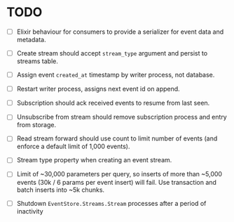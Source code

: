 # TODO

-[ ] Elixir behaviour for consumers to provide a serializer for event data and metadata.

-[ ] Create stream should accept `stream_type` argument and persist to streams table.

-[ ] Assign event `created_at` timestamp by writer process, not database.

-[ ] Restart writer process, assigns next event id on append.

-[ ] Subscription should ack received events to resume from last seen.

-[ ] Unsubscribe from stream should remove subscription process and entry from storage.

-[ ] Read stream forward should use count to limit number of events (and enforce a default limit of 1,000 events).

-[ ] Stream type property when creating an event stream.

-[ ] Limit of ~30,000 parameters per query, so inserts of more than ~5,000 events (30k / 6 params per event insert) will fail.
     Use transaction and batch inserts into ~5k chunks.

 -[ ] Shutdown `EventStore.Streams.Stream` processes after a period of inactivity
